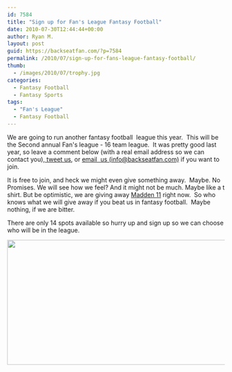 ```yaml
---
id: 7584
title: "Sign up for Fan's League Fantasy Football"
date: 2010-07-30T12:44:44+00:00
author: Ryan M.
layout: post
guid: https://backseatfan.com/?p=7584
permalink: /2010/07/sign-up-for-fans-league-fantasy-football/
thumb:
  - /images/2010/07/trophy.jpg
categories:
  - Fantasy Football
  - Fantasy Sports
tags:
  - "Fan's League"
  - Fantasy Football
---
```


<div class="entry">
  <p>
    We are going to run another fantasy football  league this year.  This will be the Second annual Fan's league - 16 team league.  It was pretty good last year, so leave a comment below (with a real email address so we can contact you),<a href="http://www.twitter.com/backseatfan"> tweet us</a>, or <a href="mailto:info@backseatfan.com">email  us (info@backseatfan.com)</a> if you want to join.
  </p>

  <p>
    It is free to join, and heck we might even give something away.  Maybe. No Promises. We will see how we feel? And it might not be much. Maybe like a t shirt. But be optimistic, we are giving away <a href="http://www.backseatfan.com/madden11">Madden 11</a> right now.  So who knows what we will give away if you beat us in fantasy football.  Maybe nothing, if we are bitter.
  </p>

  <p>
    There are only 14 spots available so hurry up and sign up so we can choose who will be in the league.
  </p>

  <p>
    <a href="/images/2010/07/trophy.jpg"><img class="aligncenter size-full wp-image-6984" title="trophy" src="/images/2010/07/trophy.jpg" alt="" width="557" height="289" srcset="/images/2010/07/trophy.jpg 557w, /images/2010/07/trophy-300x155.jpg 300w" sizes="(max-width: 557px) 100vw, 557px" /></a>
  </p>
</div>
